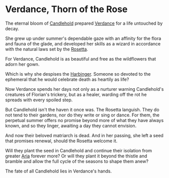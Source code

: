 # Verdance, Thorn of the Rose

The eternal bloom of [Candlehold](../../world-of-rathe/aria/the-land-of-legends.md#candlehold) prepared [Verdance](../../heroes-of-rathe/verdance-about.md) for a life untouched by decay.

She grew up under summer's dependable gaze with an affinity for the flora and fauna of the glade, and developed her skills as a wizard in accordance with the natural laws set by the [Rosetta](../main-story/05-tales-of-aria/amongst-the-brambles.md).

For Verdance, Candlehold is as beautiful and free as the wildflowers that adorn her gown.

Which is why she despises the [Harbinger](../../heroes-of-rathe/florian-about.md). Someone so devoted to the ephemeral that he would celebrate death as heartily as life?

Now Verdance spends her days not only as a nurturer warning Candlehold's creatures of Florian's trickery, but as a healer, warding off the rot he spreads with every spoiled step.

But Candlehold isn't the haven it once was. The Rosetta languish. They do not tend to their gardens, nor do they write or sing or dance. For them, the perpetual summer offers no promise beyond more of what they have always known, and so they linger, awaiting a day they cannot envision.

And now their beloved matriarch is dead.
And in her passing, she left a seed that promises renewal, should the Rosetta welcome it.

Will they plant the seed in Candlehold and continue their isolation from greater [Aria](../../world-of-rathe/aria/aria.md) forever more? Or will they plant it beyond the thistle and bramble and allow the full cycle of the seasons to shape them anew?

The fate of all Candlehold lies in Verdance's hands.

